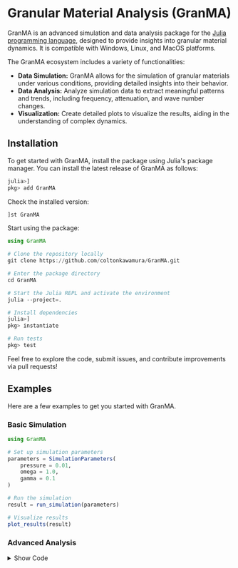 
# Granular Material Analysis (GranMA)

GranMA is an advanced simulation and data analysis package for the [Julia programming language](https://julialang.org/), designed to provide insights into granular material dynamics. It is compatible with Windows, Linux, and MacOS platforms.

The GranMA ecosystem includes a variety of functionalities:

- **Data Simulation:** GranMA allows for the simulation of granular materials under various conditions, providing detailed insights into their behavior.
- **Data Analysis:** Analyze simulation data to extract meaningful patterns and trends, including frequency, attenuation, and wave number changes.
- **Visualization:** Create detailed plots to visualize the results, aiding in the understanding of complex dynamics.


## Installation

To get started with GranMA, install the package using Julia's package manager. You can install the latest release of GranMA as follows:

```julia
julia>]
pkg> add GranMA
```

Check the installed version:

```julia
]st GranMA
```

Start using the package:

```julia
using GranMA
```

```julia
# Clone the repository locally
git clone https://github.com/coltonkawamura/GranMA.git

# Enter the package directory
cd GranMA

# Start the Julia REPL and activate the environment
julia --project=.

# Install dependencies
julia>]
pkg> instantiate

# Run tests
pkg> test
```

Feel free to explore the code, submit issues, and contribute improvements via pull requests!
</details>

## Examples

Here are a few examples to get you started with GranMA.

### Basic Simulation

```julia
using GranMA

# Set up simulation parameters
parameters = SimulationParameters(
    pressure = 0.01,
    omega = 1.0,
    gamma = 0.1
)

# Run the simulation
result = run_simulation(parameters)

# Visualize results
plot_results(result)
```

### Advanced Analysis

<details>
  <summary>Show Code</summary>

```julia
using GranMA

# Load simulation data
data = load_data("path/to/simulation_output.mat")

# Perform frequency analysis
frequency_results = analyze_frequencies(data)

# Plot frequency spectrum
plot_frequency_spectrum(frequency_results)
```
</details>
